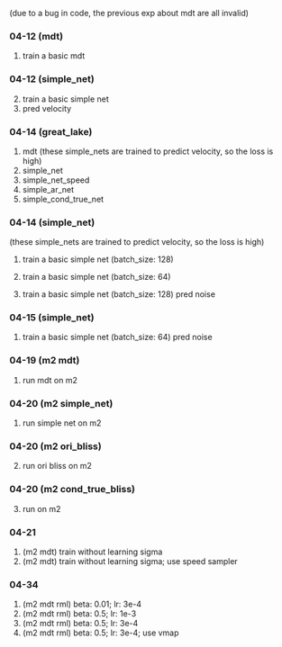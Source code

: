 
(due to a bug in code, the previous exp about mdt are all invalid)

### 04-12 (mdt)

1. train a basic mdt

### 04-12 (simple_net)

2. train a basic simple net
3. pred velocity


### 04-14 (great_lake)

1. mdt
(these simple_nets are trained to predict velocity, so the loss is high)
2. simple_net
3. simple_net_speed
4. simple_ar_net
5. simple_cond_true_net

### 04-14 (simple_net)

(these simple_nets are trained to predict velocity, so the loss is high)
1. train a basic simple net (batch_size: 128)
2. train a basic simple net (batch_size: 64)

3. train a basic simple net (batch_size: 128) pred noise


### 04-15 (simple_net)

1. train a basic simple net (batch_size: 64) pred noise

### 04-19 (m2 mdt)

1. run mdt on m2

### 04-20 (m2 simple_net)

1. run simple net on m2

### 04-20 (m2 ori_bliss)

2. run ori bliss on m2

### 04-20 (m2 cond_true_bliss)

3. run on m2

### 04-21

1. (m2 mdt) train without learning sigma
2. (m2 mdt) train without learning sigma; use speed sampler

### 04-34

1. (m2 mdt rml) beta: 0.01; lr: 3e-4
2. (m2 mdt rml) beta: 0.5; lr: 1e-3
3. (m2 mdt rml) beta: 0.5; lr: 3e-4
4. (m2 mdt rml) beta: 0.5; lr: 3e-4; use vmap
